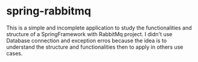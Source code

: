 # spring-rabbitmq
This is a simple and incomplete application to study the functionalities and structure of a SpringFramework with RabbitMq project. I didn't use Database connection and exception erros
because the idea is to understand the structure and functionalities then to apply in others use cases.
